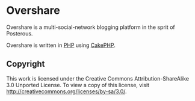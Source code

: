 Overshare
=========
Overshare is a multi-social-network blogging platform in the sprit of Posterous.

Overshare is written in [PHP](http://php.net/) using [CakePHP](http://cakephp.org).

Copyright
---------
This work is licensed under the Creative Commons Attribution-ShareAlike 3.0 Unported License. To view a copy of this license, visit http://creativecommons.org/licenses/by-sa/3.0/.
